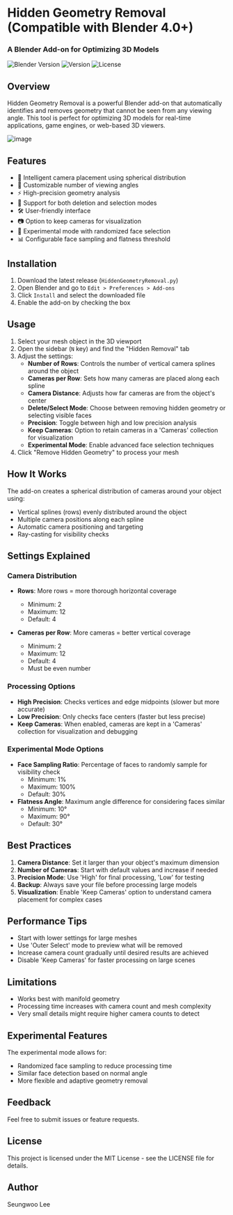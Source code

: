 # Hidden Geometry Removal (Compatible with Blender 4.0+)
### A Blender Add-on for Optimizing 3D Models

![Blender Version](https://img.shields.io/badge/Blender-4.0%2B-orange)
![Version](https://img.shields.io/badge/Version-0.1.2-blue)
![License](https://img.shields.io/badge/License-MIT-green)

## Overview

Hidden Geometry Removal is a powerful Blender add-on that automatically identifies and removes geometry that cannot be seen from any viewing angle. This tool is perfect for optimizing 3D models for real-time applications, game engines, or web-based 3D viewers.

![image](https://github.com/user-attachments/assets/5b3d57c6-6b47-4a98-ac3b-9883a3bb17dd)

## Features

- 🎥 Intelligent camera placement using spherical distribution
- 🔄 Customizable number of viewing angles
- ⚡ High-precision geometry analysis
- 🎯 Support for both deletion and selection modes
- 🛠️ User-friendly interface
- 📷 Option to keep cameras for visualization
- 🧪 Experimental mode with randomized face selection
- 📊 Configurable face sampling and flatness threshold

## Installation

1. Download the latest release (`HiddenGeometryRemoval.py`)
2. Open Blender and go to `Edit > Preferences > Add-ons`
3. Click `Install` and select the downloaded file
4. Enable the add-on by checking the box

## Usage

1. Select your mesh object in the 3D viewport
2. Open the sidebar (`N` key) and find the "Hidden Removal" tab
3. Adjust the settings:
   - **Number of Rows**: Controls the number of vertical camera splines around the object
   - **Cameras per Row**: Sets how many cameras are placed along each spline
   - **Camera Distance**: Adjusts how far cameras are from the object's center
   - **Delete/Select Mode**: Choose between removing hidden geometry or selecting visible faces
   - **Precision**: Toggle between high and low precision analysis
   - **Keep Cameras**: Option to retain cameras in a 'Cameras' collection for visualization
   - **Experimental Mode**: Enable advanced face selection techniques
4. Click "Remove Hidden Geometry" to process your mesh

## How It Works

The add-on creates a spherical distribution of cameras around your object using:
- Vertical splines (rows) evenly distributed around the object
- Multiple camera positions along each spline
- Automatic camera positioning and targeting
- Ray-casting for visibility checks

## Settings Explained

### Camera Distribution
- **Rows**: More rows = more thorough horizontal coverage
  - Minimum: 2
  - Maximum: 12
  - Default: 4

- **Cameras per Row**: More cameras = better vertical coverage
  - Minimum: 2
  - Maximum: 12
  - Default: 4
  - Must be even number

### Processing Options
- **High Precision**: Checks vertices and edge midpoints (slower but more accurate)
- **Low Precision**: Only checks face centers (faster but less precise)
- **Keep Cameras**: When enabled, cameras are kept in a 'Cameras' collection for visualization and debugging

### Experimental Mode Options
- **Face Sampling Ratio**: Percentage of faces to randomly sample for visibility check
  - Minimum: 1%
  - Maximum: 100%
  - Default: 30%
- **Flatness Angle**: Maximum angle difference for considering faces similar
  - Minimum: 10°
  - Maximum: 90°
  - Default: 30°

## Best Practices

1. **Camera Distance**: Set it larger than your object's maximum dimension
2. **Number of Cameras**: Start with default values and increase if needed
3. **Precision Mode**: Use 'High' for final processing, 'Low' for testing
4. **Backup**: Always save your file before processing large models
5. **Visualization**: Enable 'Keep Cameras' option to understand camera placement for complex cases

## Performance Tips

- Start with lower settings for large meshes
- Use 'Outer Select' mode to preview what will be removed
- Increase camera count gradually until desired results are achieved
- Disable 'Keep Cameras' for faster processing on large scenes

## Limitations

- Works best with manifold geometry
- Processing time increases with camera count and mesh complexity
- Very small details might require higher camera counts to detect

## Experimental Features

The experimental mode allows for:
- Randomized face sampling to reduce processing time
- Similar face detection based on normal angle
- More flexible and adaptive geometry removal

## Feedback

Feel free to submit issues or feature requests.

## License

This project is licensed under the MIT License - see the LICENSE file for details.

## Author

Seungwoo Lee
